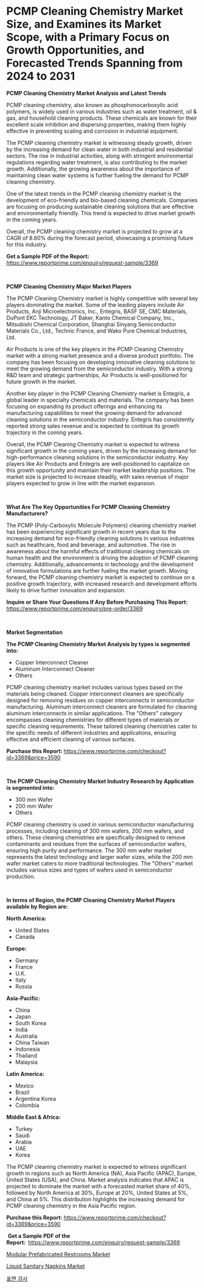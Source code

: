 <p><h1>PCMP Cleaning Chemistry Market Size, and Examines its Market Scope, with a Primary Focus on Growth Opportunities, and Forecasted Trends Spanning from 2024 to 2031</h1></p><p><strong>PCMP Cleaning Chemistry Market Analysis and Latest Trends</strong></p>
<p><p>PCMP cleaning chemistry, also known as phosphonocarboxylic acid polymers, is widely used in various industries such as water treatment, oil & gas, and household cleaning products. These chemicals are known for their excellent scale inhibition and dispersing properties, making them highly effective in preventing scaling and corrosion in industrial equipment.</p><p>The PCMP cleaning chemistry market is witnessing steady growth, driven by the increasing demand for clean water in both industrial and residential sectors. The rise in industrial activities, along with stringent environmental regulations regarding water treatment, is also contributing to the market growth. Additionally, the growing awareness about the importance of maintaining clean water systems is further fueling the demand for PCMP cleaning chemistry.</p><p>One of the latest trends in the PCMP cleaning chemistry market is the development of eco-friendly and bio-based cleaning chemicals. Companies are focusing on producing sustainable cleaning solutions that are effective and environmentally friendly. This trend is expected to drive market growth in the coming years.</p><p>Overall, the PCMP cleaning chemistry market is projected to grow at a CAGR of 8.60% during the forecast period, showcasing a promising future for this industry.</p></p>
<p><strong>Get a Sample PDF of the Report:&nbsp;</strong> <a href="https://www.reportprime.com/enquiry/request-sample/3369">https://www.reportprime.com/enquiry/request-sample/3369</a></p>
<p>&nbsp;</p>
<p><strong>PCMP Cleaning Chemistry Major Market Players</strong></p>
<p><p>The PCMP Cleaning Chemistry market is highly competitive with several key players dominating the market. Some of the leading players include Air Products, Anji Microelectronics, Inc., Entegris, BASF SE, CMC Materials, DuPont EKC Technology, JT Baker, Kanto Chemical Company, Inc., Mitsubishi Chemical Corporation, Shanghai Sinyang Semiconductor Materials Co., Ltd., Technic France, and Wako Pure Chemical Industries, Ltd. </p><p>Air Products is one of the key players in the PCMP Cleaning Chemistry market with a strong market presence and a diverse product portfolio. The company has been focusing on developing innovative cleaning solutions to meet the growing demand from the semiconductor industry. With a strong R&D team and strategic partnerships, Air Products is well-positioned for future growth in the market.</p><p>Another key player in the PCMP Cleaning Chemistry market is Entegris, a global leader in specialty chemicals and materials. The company has been focusing on expanding its product offerings and enhancing its manufacturing capabilities to meet the growing demand for advanced cleaning solutions in the semiconductor industry. Entegris has consistently reported strong sales revenue and is expected to continue its growth trajectory in the coming years.</p><p>Overall, the PCMP Cleaning Chemistry market is expected to witness significant growth in the coming years, driven by the increasing demand for high-performance cleaning solutions in the semiconductor industry. Key players like Air Products and Entegris are well-positioned to capitalize on this growth opportunity and maintain their market leadership positions. The market size is projected to increase steadily, with sales revenue of major players expected to grow in line with the market expansion.</p></p>
<p>&nbsp;</p>
<p><strong>What Are The Key Opportunities For PCMP Cleaning Chemistry Manufacturers?</strong></p>
<p><p>The PCMP (Poly-Carboxylic Molecule Polymers) cleaning chemistry market has been experiencing significant growth in recent years due to the increasing demand for eco-friendly cleaning solutions in various industries such as healthcare, food and beverage, and automotive. The rise in awareness about the harmful effects of traditional cleaning chemicals on human health and the environment is driving the adoption of PCMP cleaning chemistry. Additionally, advancements in technology and the development of innovative formulations are further fueling the market growth. Moving forward, the PCMP cleaning chemistry market is expected to continue on a positive growth trajectory, with increased research and development efforts likely to drive further innovation and expansion.</p></p>
<p><strong>Inquire or Share Your Questions If Any Before Purchasing This Report:</strong> <a href="https://www.reportprime.com/enquiry/pre-order/3369">https://www.reportprime.com/enquiry/pre-order/3369</a></p>
<p>&nbsp;</p>
<p><strong>Market Segmentation</strong></p>
<p><strong>The PCMP Cleaning Chemistry Market Analysis by types is segmented into:</strong></p>
<p><ul><li>Copper Interconnect Cleaner</li><li>Aluminum Interconnect Cleaner</li><li>Others</li></ul></p>
<p><p>PCMP cleaning chemistry market includes various types based on the materials being cleaned. Copper interconnect cleaners are specifically designed for removing residues on copper interconnects in semiconductor manufacturing. Aluminum interconnect cleaners are formulated for cleaning aluminum interconnects in similar applications. The "Others" category encompasses cleaning chemistries for different types of materials or specific cleaning requirements. These tailored cleaning chemistries cater to the specific needs of different industries and applications, ensuring effective and efficient cleaning of various surfaces.</p></p>
<p><strong>Purchase this Report:&nbsp;</strong><a href="https://www.reportprime.com/checkout?id=3369&price=3590">https://www.reportprime.com/checkout?id=3369&price=3590</a></p>
<p>&nbsp;</p>
<p><strong>The PCMP Cleaning Chemistry Market Industry Research by Application is segmented into:</strong></p>
<p><ul><li>300 mm Wafer</li><li>200 mm Wafer</li><li>Others</li></ul></p>
<p><p>PCMP cleaning chemistry is used in various semiconductor manufacturing processes, including cleaning of 300 mm wafers, 200 mm wafers, and others. These cleaning chemistries are specifically designed to remove contaminants and residues from the surfaces of semiconductor wafers, ensuring high purity and performance. The 300 mm wafer market represents the latest technology and larger wafer sizes, while the 200 mm wafer market caters to more traditional technologies. The "Others" market includes various sizes and types of wafers used in semiconductor production.</p></p>
<p>&nbsp;</p>
<p><strong>In terms of Region, the PCMP Cleaning Chemistry Market Players available by Region are:</strong></p>
<p>
    <p> <strong> North America: </strong>
        <ul>
            <li>United States</li>
            <li>Canada</li>
        </ul>
        </p> 
    <p> <strong> Europe: </strong>
        <ul>
            <li>Germany</li>
            <li>France</li>
            <li>U.K.</li>
            <li>Italy</li>
            <li>Russia</li>
        </ul>
        </p> 
    <p> <strong> Asia-Pacific: </strong>
        <ul>
            <li>China</li>
            <li>Japan</li>
            <li>South Korea</li>
            <li>India</li>
            <li>Australia</li>
            <li>China Taiwan</li>
            <li>Indonesia</li>
            <li>Thailand</li>
            <li>Malaysia</li>
        </ul>
        </p> 
    <p> <strong> Latin America: </strong>
        <ul>
            <li>Mexico</li>
            <li>Brazil</li>
            <li>Argentina Korea</li>
            <li>Colombia</li>
        </ul>
        </p> 
    <p> <strong> Middle East & Africa: </strong>
        <ul>
            <li>Turkey</li>
            <li>Saudi</li>
            <li>Arabia</li>
            <li>UAE</li>
            <li>Korea</li>
        </ul>
    </p>
    </p>
<p><p>The PCMP cleaning chemistry market is expected to witness significant growth in regions such as North America (NA), Asia Pacific (APAC), Europe, United States (USA), and China. Market analysis indicates that APAC is projected to dominate the market with a forecasted market share of 40%, followed by North America at 30%, Europe at 20%, United States at 5%, and China at 5%. This distribution highlights the increasing demand for PCMP cleaning chemistry in the Asia Pacific region.</p></p>
<p><strong>Purchase this Report: </strong><a href="https://www.reportprime.com/checkout?id=3369&price=3590">https://www.reportprime.com/checkout?id=3369&price=3590</a></p>
<p>&nbsp;<strong>Get a Sample PDF of the Report:&nbsp;&nbsp;</strong><a href="https://www.reportprime.com/enquiry/request-sample/3369">https://www.reportprime.com/enquiry/request-sample/3369</a></p>
<p><strong></strong></p>
<p><p><a href="https://www.linkedin.com/pulse/global-modular-prefabricated-restrooms-market-size-tliwe?trackingId=r06QXiLHeCEwz4kRXsxdFA%3D%3D">Modular Prefabricated Restrooms Market</a></p><p><a href="https://www.linkedin.com/pulse/liquid-sanitary-napkins-market-research-report-forecasted-tzyqe?trackingId=Ky8nPaR0FNVlT1FGQTR27Q%3D%3D">Liquid Sanitary Napkins Market</a></p><p><a href="https://github.com/crfsywufhm81415/Market-Research-Report-List-1/blob/main/392085612883.md">표면 검사</a></p></p>